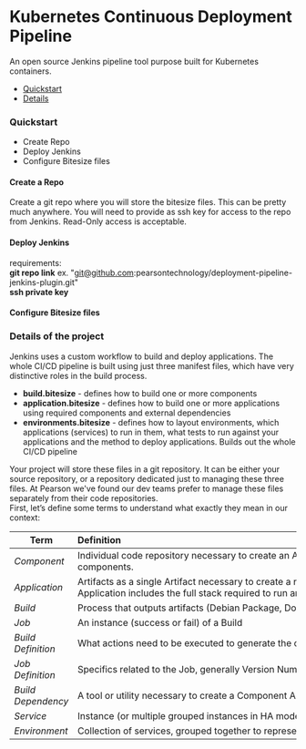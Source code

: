 # Kubernetes Continuous Deployment Pipeline

An open source Jenkins pipeline tool purpose built for Kubernetes containers.

* [Quickstart](#quickstart)
* [Details](#details)



<a id="quickstart"></a>
### Quickstart

  * Create Repo
  * Deploy Jenkins
  * Configure Bitesize files


#### Create a Repo
Create a git repo where you will store the bitesize files. This can be pretty much anywhere. You will need to provide as ssh key for access to the repo from Jenkins. Read-Only access is acceptable.


#### Deploy Jenkins

requirements:<br>
**git repo link** ex. "git@github.com:pearsontechnology/deployment-pipeline-jenkins-plugin.git"<br>
**ssh private key**<br>




#### Configure Bitesize files







<a id="details"></a>
### Details of the project

Jenkins uses a custom workflow to build and deploy applications. The whole CI/CD pipeline is built using just three manifest files, which have very distinctive roles in the build process.

-   **build.bitesize** - defines how to build one or more components
-   **application.bitesize** - defines how to build one or more
    applications using required components and
    external dependencies
-   **environments.bitesize** - defines how to layout environments,
    which applications (services) to run in them, what tests to run
    against your applications and the method to deploy applications.
    Builds out the whole CI/CD pipeline


Your project will store these files in a git repository. It can be either your source repository, or a repository dedicated just to managing these three files. At Pearson we've found our dev teams prefer to manage these files separately from their code repositories.
<br>
First, let’s define some terms to understand what exactly they mean in our context:

| Term | Definition |
| --- | :--- |
| *Component* | Individual code repository necessary to create an Application. Your application will have one or more internal components. |
| *Application*      | Artifacts as a single Artifact necessary to create a running instance (a collection of components). Application includes the full stack required to run an instance. |
| *Build* | Process that outputs artifacts (Debian Package, Docker Image, etc…) |
| *Job* | An instance (success or fail) of a Build |
| *Build Definition* | What actions need to be executed to generate the output artifact. |
| *Job Definition* | Specifics related to the Job, generally Version Number, Tags, .... |
| *Build Dependency* | A tool or utility necessary to create a Component Artifact. |
| *Service* | Instance (or multiple grouped instances in HA mode) of a running application. |
| *Environment* | Collection of services, grouped together to represent a fully working application stack. |
